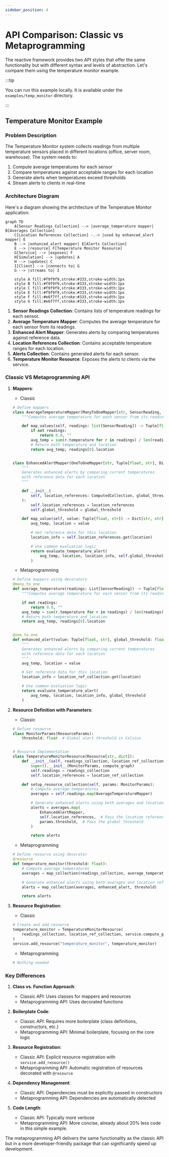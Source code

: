 ```yaml
---
sidebar_position: 4
---
```


# API Comparison: Classic vs Metaprogramming

The reactive framework provides two API styles that offer the same functionality but with different syntax and levels of abstraction. Let's compare them using the temperature monitor example.

:::tip

You can run this example locally. It is available under the `examples/temp_monitor` directory.

:::

## Temperature Monitor Example

### Problem Description

The Temperature Monitor system collects readings from multiple temperature sensors placed in different locations (office, server room, warehouse). The system needs to:

1. Compute average temperatures for each sensor
2. Compare temperatures against acceptable ranges for each location
3. Generate alerts when temperatures exceed thresholds
4. Stream alerts to clients in real-time

### Architecture Diagram

Here's a diagram showing the architecture of the Temperature Monitor application:

```mermaid
graph TD
    A[Sensor Readings Collection] --> |average_temperature mapper| B[Averages Collection]
    C[Location References Collection] -.-> |used by enhanced_alert mapper| E
    B --> |enhanced_alert mapper| E[Alerts Collection]
    E --> |resource| F[Temperature Monitor Resource]
    G[Service] --> |exposes| F
    H[Simulation] --> |updates| A
    H --> |updates| C
    I[Client] --> |connects to| G
    G --> |streams to| I
    
    style A fill:#f9f9f9,stroke:#333,stroke-width:1px
    style B fill:#f9f9f9,stroke:#333,stroke-width:1px
    style C fill:#f9f9f9,stroke:#333,stroke-width:1px
    style E fill:#f9f9f9,stroke:#333,stroke-width:1px
    style F fill:#e6f7ff,stroke:#333,stroke-width:1px
    style G fill:#e6f7ff,stroke:#333,stroke-width:1px
```

1. **Sensor Readings Collection**: Contains lists of temperature readings for each sensor.
2. **Average Temperature Mapper**: Computes the average temperature for each sensor from its readings.
3. **Enhanced Alert Mapper**: Generates alerts by comparing temperatures against reference data.
4. **Location References Collection**: Contains acceptable temperature ranges for each location.
5. **Alerts Collection**: Contains generated alerts for each sensor.
6. **Temperature Monitor Resource**: Exposes the alerts to clients via the service.

### Classic VS Metaprogramming API

1. **Mappers**:
    - Classic
    ```python
    # Define mappers
    class AverageTemperatureMapper(ManyToOneMapper[str, SensorReading, Tuple[float, str]]):
        """Computes average temperature for each sensor from its readings"""

        def map_values(self, readings: list[SensorReading]) -> Tuple[float, str]:
            if not readings:
                return 0.0, ""
            avg_temp = sum(r.temperature for r in readings) / len(readings)
            # Return both temperature and location
            return avg_temp, readings[0].location


    class EnhancedAlertMapper(OneToOneMapper[str, Tuple[float, str], Dict[str, str]]):
        """
        Generates enhanced alerts by comparing current temperatures
        with reference data for each location
        """

        def __init__(
            self, location_references: ComputedCollection, global_threshold: float
        ):
            self.location_references = location_references
            self.global_threshold = global_threshold

        def map_value(self, value: Tuple[float, str]) -> Dict[str, str]:
            avg_temp, location = value

            # Get reference data for this location
            location_info = self.location_references.get(location)

            # Use common evaluation logic
            return evaluate_temperature_alert(
                avg_temp, location, location_info, self.global_threshold
            )
    ```

    - Metaprogramming
    ```python
    # Define mappers using decorators
    @many_to_one
    def average_temperature(readings: List[SensorReading]) -> Tuple[float, str]:
        """Computes average temperature for each sensor from its readings"""

        if not readings:
            return 0.0, ""
        avg_temp = sum(r.temperature for r in readings) / len(readings)
        # Return both temperature and location
        return avg_temp, readings[0].location


    @one_to_one
    def enhanced_alert(value: Tuple[float, str], global_threshold: float) -> Dict[str, str]:
        """
        Generates enhanced alerts by comparing current temperatures
        with reference data for each location
        """
        avg_temp, location = value

        # Get reference data for this location
        location_info = location_ref_collection.get(location)

        # Use common evaluation logic
        return evaluate_temperature_alert(
            avg_temp, location, location_info, global_threshold
        )
    ```

2. **Resource Definition with Parameters**:
    - Classic
    ```python
    # Define resource
    class MonitorParams(ResourceParams):
        threshold: float  # Global alert threshold in Celsius


    # Resource Implementation
    class TemperatureMonitorResource(Resource[str, dict]):
        def __init__(self, readings_collection, location_ref_collection, compute_graph):
            super().__init__(MonitorParams, compute_graph)
            self.readings = readings_collection
            self.location_references = location_ref_collection

        def setup_resource_collection(self, params: MonitorParams):
            # Compute average temperatures
            averages = self.readings.map(AverageTemperatureMapper)

            # Generate enhanced alerts using both averages and location references
            alerts = averages.map(
                EnhancedAlertMapper,
                self.location_references,  # Pass the location references collection
                params.threshold,  # Pass the global threshold
            )

            return alerts
    ```

    - Metaprogramming
    ```python
    # Define resource using decorator
    @resource
    def temperature_monitor(threshold: float):
        # Compute average temperatures
        averages = map_collection(readings_collection, average_temperature)

        # Generate enhanced alerts using both averages and location references
        alerts = map_collection(averages, enhanced_alert, threshold)

        return alerts
    ```

3. **Resource Registration**:
    - Classic
    ```python
    # Create and add resource
    temperature_monitor = TemperatureMonitorResource(
        readings_collection, location_ref_collection, service.compute_graph
    )
    service.add_resource("temperature_monitor", temperature_monitor)
    ```
    - Metaprogramming
    ```python
    # Nothing needed
    ```

### Key Differences

1. **Class vs. Function Approach**:
   - Classic API: Uses classes for mappers and resources
   - Metaprogramming API: Uses decorated functions

2. **Boilerplate Code**:
   - Classic API: Requires more boilerplate (class definitions, constructors, etc.)
   - Metaprogramming API: Minimal boilerplate, focusing on the core logic

3. **Resource Registration**:
   - Classic API: Explicit resource registration with `service.add_resource()`
   - Metaprogramming API: Automatic registration of resources decorated with `@resource`

4. **Dependency Management**:
   - Classic API: Dependencies must be explicitly passed in constructors
   - Metaprogramming API: Dependencies are automatically detected

5. **Code Length**:
   - Classic API: Typically more verbose
   - Metaprogramming API: More concise, already about 20% less code in this simple example.

The metaprogramming API delivers the same functionality as the classic API but in a more developer-friendly package that can significantly speed up development.